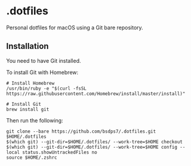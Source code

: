 # .dotfiles
Personal dotfiles for macOS using a Git bare repository.

## Installation
You need to have Git installed.

To install Git with Homebrew:
```
# Install Homebrew
/usr/bin/ruby -e "$(curl -fsSL https://raw.githubusercontent.com/Homebrew/install/master/install)"

# Install Git
brew install git
```

Then run the following:
```
git clone --bare https://github.com/bsdps7/.dotfiles.git $HOME/.dotfiles
$(which git) --git-dir=$HOME/.dotfiles/ --work-tree=$HOME checkout
$(which git) --git-dir=$HOME/.dotfiles/ --work-tree=$HOME config --local status.showUntrackedFiles no
source $HOME/.zshrc
```
